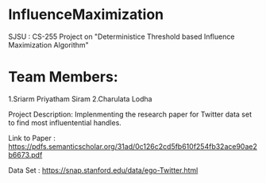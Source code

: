 # InfluenceMaximization
 SJSU : CS-255 Project on "Deterministice Threshold based Influence Maximization Algorithm"
 
 # Team Members:
 1.Sriarm Priyatham Siram
 2.Charulata Lodha
 
 Project Description:
 Implenmenting the research paper for Twitter data set to find most influentential handles.
 
 Link to Paper : https://pdfs.semanticscholar.org/31ad/0c126c2cd5fb610f254fb32ace90ae2b6673.pdf
 
 Data Set : https://snap.stanford.edu/data/ego-Twitter.html
